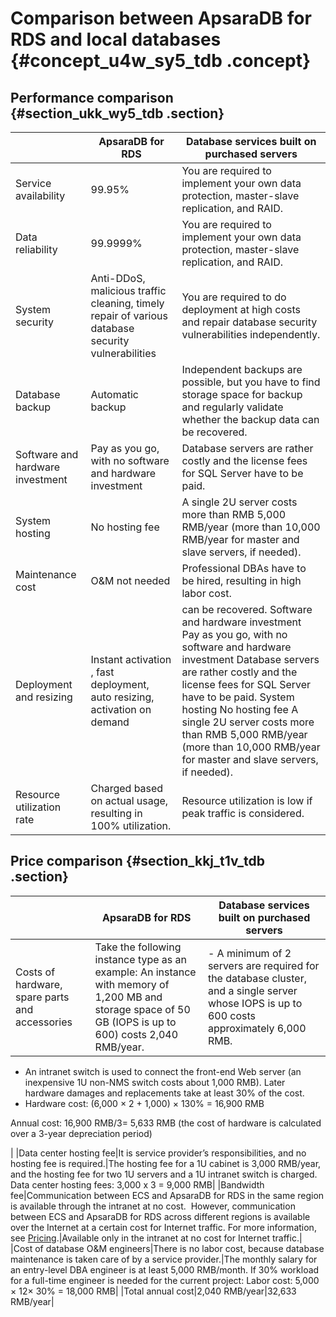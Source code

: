 # Comparison between ApsaraDB for RDS and local databases {#concept_u4w_sy5_tdb .concept}

## Performance comparison {#section_ukk_wy5_tdb .section}

| |ApsaraDB for RDS|Database services built on purchased servers|
|--|----------------|--------------------------------------------|
|Service availability|99.95%|You are required to implement your own data protection, master-slave replication, and RAID.|
|Data reliability|99.9999%|You are required to implement your own data protection, master-slave replication, and RAID.|
|System security|Anti-DDoS, malicious traffic cleaning, timely repair of various database security vulnerabilities|You are required to do deployment at high costs and repair database security vulnerabilities independently.|
|Database backup|Automatic backup|Independent backups are possible, but you have to find storage space for backup and regularly validate whether the backup data can be recovered.|
|Software and hardware investment|Pay as you go, with no software and hardware investment|Database servers are rather costly and the license fees for SQL Server have to be paid.|
|System hosting|No hosting fee|A single 2U server costs more than RMB 5,000 RMB/year \(more than 10,000 RMB/year for master and slave servers, if needed\).|
|Maintenance cost|O&M not needed|Professional DBAs have to be hired, resulting in high labor cost.|
|Deployment and resizing|Instant activation , fast deployment, auto resizing, activation on demand|can be recovered. Software and hardware investment Pay as you go, with no software and hardware investment Database servers are rather costly and the license fees for SQL Server have to be paid. System hosting No hosting fee A single 2U server costs more than RMB 5,000 RMB/year \(more than 10,000 RMB/year for master and slave servers, if needed\).|
|Resource utilization rate|Charged based on actual usage, resulting in 100% utilization.|Resource utilization is low if peak traffic is considered.|

## Price comparison {#section_kkj_t1v_tdb .section}

| |ApsaraDB for RDS|Database services built on purchased servers|
|--|----------------|--------------------------------------------|
|Costs of hardware, spare parts and accessories|Take the following instance type as an example: An instance with memory of 1,200 MB and storage space of 50 GB \(IOPS is up to 600\) costs 2,040 RMB/year.| -   A minimum of 2 servers are required for the database cluster, and a single server whose IOPS is up to 600 costs approximately 6,000 RMB.
-   An intranet switch is used to connect the front-end Web server \(an inexpensive 1U non-NMS switch costs about 1,000 RMB\). Later hardware damages and replacements take at least 30% of the cost.
-   Hardware cost: \(6,000 × 2 + 1,000\) × 130% = 16,900 RMB

Annual cost: 16,900 RMB/3= 5,633 RMB \(the cost of hardware is calculated over a 3-year depreciation period\)


 |
|Data center hosting fee|It is service provider’s responsibilities, and no hosting fee is required.|The hosting fee for a 1U cabinet is 3,000 RMB/year, and the hosting fee for two 1U servers and a 1U intranet switch is charged.  Data center hosting fees: 3,000 x 3 = 9,000 RMB|
|Bandwidth fee|Communication between ECS and ApsaraDB for RDS in the same region is available through the intranet at no cost.  However, communication between ECS and ApsaraDB for RDS across different regions is available over the Internet at a certain cost for Internet traffic. For more information, see [Pricing](https://www.alibabacloud.com/zh/product/apsaradb-for-rds?spm=a2c63.o282931.a3.1.11fb6ddbLf1nuC#pricing).|Available only in the intranet at no cost for Internet traffic.|
|Cost of database O&M engineers|There is no labor cost, because database maintenance is taken care of by a service provider.|The monthly salary for an entry-level DBA engineer is at least 5,000 RMB/month. If 30% workload for a full-time engineer is needed for the current project: Labor cost: 5,000 × 12× 30% = 18,000 RMB|
|Total annual cost|2,040 RMB/year|32,633 RMB/year|

